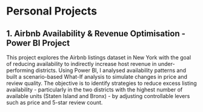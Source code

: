 # Personal Projects

## 1. Airbnb Availability & Revenue Optimisation - Power BI Project
This project explores the Airbnb listings dataset in New York with the goal of reducing availability to indirectly increase host revenue in under-performing districts. Using Power BI, I analysed availability patterns and built a scenario-based What-If analysis to simulate changes in price and review quality. 
The objective is to identify strategies to reduce excess listing availability - particularly in the two districts with the highest number of available units (Staten Island and Bronx) - by adjusting controllable levers such as price and 5-star review count.

